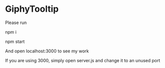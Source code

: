 # GiphyTooltip

Please run

npm i

npm start

And open localhost:3000 to see my work

If you are using 3000, simply open server.js and change it to an unused port
